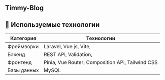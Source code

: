 ## Timmy-Blog

## 🚀 Используемые технологии

| Категория        | Технологии                                                                 |
|------------------|----------------------------------------------------------------------------|
| Фреймворки       | Laravel, Vue.js, Vite,                                            |
| Бэкенд           | REST API, Validation,                                 |
| Фронтенд         | Pinia, Vue Router, Composition API, Tailwind CSS                           |
| Базы данных      | MySQL                                                 |

